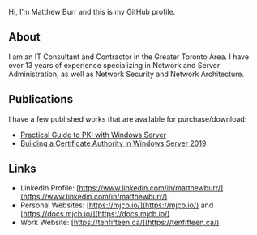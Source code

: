 Hi, I’m Matthew Burr and this is my GitHub profile.

## About

I am an IT Consultant and Contractor in the Greater Toronto Area. I have over 13 years of experience specializing in Network and Server Administration, as well as Network Security and Network Architecture.

## Publications

I have a few published works that are available for purchase/download:

* [Practical Guide to PKI with Windows Server](https://mjcb.io/publications/practical-guide-to-pki-with-windows-server/)
* [Building a Certificate Authority in Windows Server 2019](https://mjcb.io/publications/building-a-certificate-authority-in-windows-server-2019/)

## Links

* LinkedIn Profile: [https://www.linkedin.com/in/matthewburr/](https://www.linkedin.com/in/matthewburr/)
* Personal Websites: [https://mjcb.io/](https://mjcb.io/) and [https://docs.mjcb.io/](https://docs.mjcb.io/)
* Work Website: [https://tenfifteen.ca/](https://tenfifteen.ca/)
